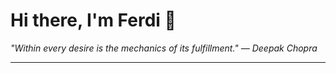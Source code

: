<h1>Hi there, I'm Ferdi 👋</h1>

<p><em>
  "Within every desire is the mechanics of its fulfillment." — Deepak Chopra
</em></p>

---
